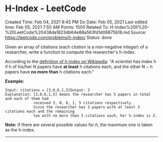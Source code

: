 # H-Index - LeetCode

Created Time: Feb 04, 2021 8:45 PM
Do Date: Feb 05, 2021
Last edited time: Feb 05, 2021 7:50 AM
Points: 1500
Related To: H-Index%20II%20-%20LeetCode%20438da1823db64e88a563fd1d08875b18.md
Source: https://leetcode.com/problems/h-index/
Status: done

Given an array of citations (each citation is a non-negative integer) of a researcher, write a function to compute the researcher's h-index.

According to the [definition of h-index on Wikipedia](https://en.wikipedia.org/wiki/H-index): "A scientist has index h if h of his/her N papers have **at least** h citations each, and the other N − h papers have **no more than** h citations each."

**Example:**

```
Input: citations = [3,0,6,1,5]Output: 3 
Explanation: [3,0,6,1,5] means the researcher has 5 papers in total and each of them had 
             received 3, 0, 6, 1, 5 citations respectively. 
             Since the researcher has 3 papers with at least 3 citations each and the remaining 
             two with no more than 3 citations each, her h-index is 3.
```

**Note:** If there are several possible values for *h*, the maximum one is taken as the h-index.

---